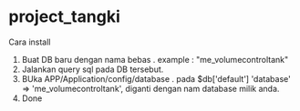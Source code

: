 # project_tangki
Cara install
1. Buat DB baru dengan nama bebas . example : "me_volumecontroltank"
2. Jalankan query sql pada DB tersebut.
3. BUka APP/Application/config/database . pada $db['default'] 'database' => 'me_volumecontroltank', diganti dengan nam database milik anda.
4. Done
